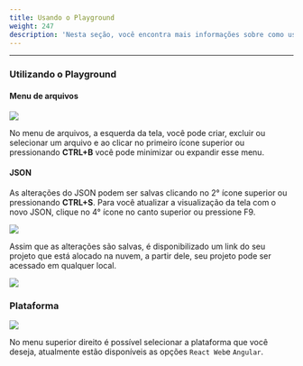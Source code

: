 ```yaml
---
title: Usando o Playground
weight: 247
description: 'Nesta seção, você encontra mais informações sobre como usar o Playground.'
---
```


---

### **Utilizando o Playground**

#### Menu de arquivos

![](/docs-beagle/image%20%2860%29.png)

No menu de arquivos, a esquerda da tela, você pode criar, excluir ou selecionar um arquivo e ao clicar no primeiro ícone superior ou pressionando **CTRL+B** você pode minimizar ou expandir esse menu.

#### JSON  

As alterações do JSON podem ser salvas clicando no 2° ícone superior ou pressionando **CTRL+S**. Para você atualizar a visualização da tela com o novo JSON, clique no 4° ícone no canto superior ou pressione F9. 

![](/docs-beagle/image%20%2875%29.png)

Assim que as alterações são salvas, é disponibilizado um link do seu projeto que está alocado na nuvem, a partir dele, seu projeto pode ser acessado em qualquer local.

![](/docs-beagle/image%20%2879%29.png)

### Plataforma

![](/docs-beagle/image%20%2837%29.png)

No menu superior direito é possível selecionar a plataforma que você deseja, atualmente estão disponíveis as opções `React Web`e `Angular`.
